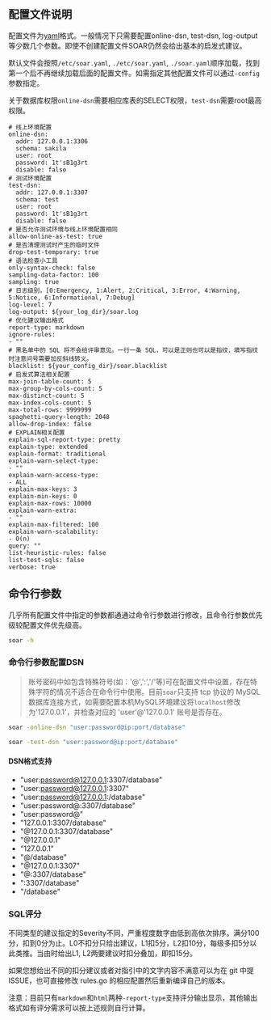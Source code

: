 ## 配置文件说明

配置文件为[yaml](https://en.wikipedia.org/wiki/YAML)格式。一般情况下只需要配置online-dsn, test-dsn, log-output等少数几个参数。即使不创建配置文件SOAR仍然会给出基本的启发式建议。

默认文件会按照`/etc/soar.yaml`, `./etc/soar.yaml`, `./soar.yaml`顺序加载，找到第一个后不再继续加载后面的配置文件。如需指定其他配置文件可以通过`-config`参数指定。

关于数据库权限`online-dsn`需要相应库表的SELECT权限，`test-dsn`需要root最高权限。

```text
# 线上环境配置
online-dsn:
  addr: 127.0.0.1:3306
  schema: sakila
  user: root
  password: 1t'sB1g3rt
  disable: false
# 测试环境配置
test-dsn:
  addr: 127.0.0.1:3307
  schema: test
  user: root
  password: 1t'sB1g3rt
  disable: false
# 是否允许测试环境与线上环境配置相同
allow-online-as-test: true
# 是否清理测试时产生的临时文件
drop-test-temporary: true
# 语法检查小工具
only-syntax-check: false
sampling-data-factor: 100
sampling: true
# 日志级别，[0:Emergency, 1:Alert, 2:Critical, 3:Error, 4:Warning, 5:Notice, 6:Informational, 7:Debug]
log-level: 7
log-output: ${your_log_dir}/soar.log
# 优化建议输出格式
report-type: markdown
ignore-rules:
- ""
# 黑名单中的 SQL 将不会给评审意见。一行一条 SQL，可以是正则也可以是指纹，填写指纹时注意问号需要加反斜线转义。
blacklist: ${your_config_dir}/soar.blacklist
# 启发式算法相关配置
max-join-table-count: 5
max-group-by-cols-count: 5
max-distinct-count: 5
max-index-cols-count: 5
max-total-rows: 9999999
spaghetti-query-length: 2048
allow-drop-index: false
# EXPLAIN相关配置
explain-sql-report-type: pretty
explain-type: extended
explain-format: traditional
explain-warn-select-type:
- ""
explain-warn-access-type:
- ALL
explain-max-keys: 3
explain-min-keys: 0
explain-max-rows: 10000
explain-warn-extra:
- ""
explain-max-filtered: 100
explain-warn-scalability:
- O(n)
query: ""
list-heuristic-rules: false
list-test-sqls: false
verbose: true
```

## 命令行参数

几乎所有配置文件中指定的参数都通通过命令行参数进行修改，且命令行参数优先级较配置文件优先级高。

```bash
soar -h
```

### 命令行参数配置DSN

> 账号密码中如包含特殊符号(如：'@',':','/'等)可在配置文件中设置，存在特殊字符的情况不适合在命令行中使用。目前`soar`只支持 tcp 协议的 MySQL 数据库连接方式，如需要配置本机MySQL环境建议将`localhost`修改为'127.0.0.1'，并检查对应的 'user'@'127.0.0.1' 账号是否存在。

```bash
soar -online-dsn "user:password@ip:port/database"

soar -test-dsn "user:password@ip:port/database"
```

#### DSN格式支持

* "user:password@127.0.0.1:3307/database"
* "user:password@127.0.0.1:3307"
* "user:password@127.0.0.1:/database"
* "user:password@:3307/database"
* "user:password@"
* "127.0.0.1:3307/database"
* "@127.0.0.1:3307/database"
* "@127.0.0.1"
* "127.0.0.1"
* "@/database"
* "@127.0.0.1:3307"
* "@:3307/database"
* ":3307/database"
* "/database"

### SQL评分

不同类型的建议指定的Severity不同，严重程度数字由低到高依次排序。满分100分，扣到0分为止。L0不扣分只给出建议，L1扣5分，L2扣10分，每级多扣5分以此类推。当由时给出L1, L2两要建议时扣分叠加，即扣15分。

如果您想给出不同的扣分建议或者对指引中的文字内容不满意可以为在 git 中提 ISSUE，也可直接修改 rules.go 的相应配置然后重新编译自己的版本。

注意：目前只有`markdown`和`html`两种`-report-type`支持评分输出显示，其他输出格式如有评分需求可以按上述规则自行计算。
